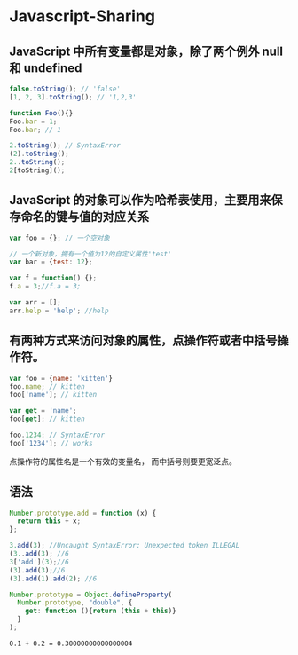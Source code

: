 # Javascript-Sharing

## JavaScript 中所有变量都是对象，除了两个例外 null 和 undefined

```javascript
false.toString(); // 'false'
[1, 2, 3].toString(); // '1,2,3'

function Foo(){}
Foo.bar = 1;
Foo.bar; // 1

2.toString(); // SyntaxError
(2).toString();
2..toString();
2[toString]();
```

## JavaScript 的对象可以作为哈希表使用，主要用来保存命名的键与值的对应关系
```javascript
var foo = {}; // 一个空对象

// 一个新对象，拥有一个值为12的自定义属性'test'
var bar = {test: 12}; 

var f = function() {};
f.a = 3;//f.a = 3;

var arr = [];
arr.help = 'help'; //help
```

## 有两种方式来访问对象的属性，点操作符或者中括号操作符。
```javascript
var foo = {name: 'kitten'}
foo.name; // kitten
foo['name']; // kitten

var get = 'name';
foo[get]; // kitten

foo.1234; // SyntaxError
foo['1234']; // works
```
 点操作符的属性名是一个有效的变量名， 而中括号则要更宽泛点。

## 语法

```javascript
Number.prototype.add = function (x) {
  return this + x;
};

3.add(3); //Uncaught SyntaxError: Unexpected token ILLEGAL
(3..add(3); //6
3['add'](3);//6
(3).add(3);//6
(3).add(1).add(2); //6

Number.prototype = Object.defineProperty(
  Number.prototype, "double", {
    get: function (){return (this + this)} 
  }
);

```

````
0.1 + 0.2 = 0.30000000000000004


